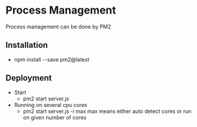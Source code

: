 
# Process Management
 Process management can be done by PM2 
 
## Installation
 * npm install  --save pm2@latest
 
## Deployment
 * Start
    - pm2 start server.js
 * Running on several cpu cores
    - pm2 start server.js -i max 
      max means either auto detect cores or run on given number of cores
